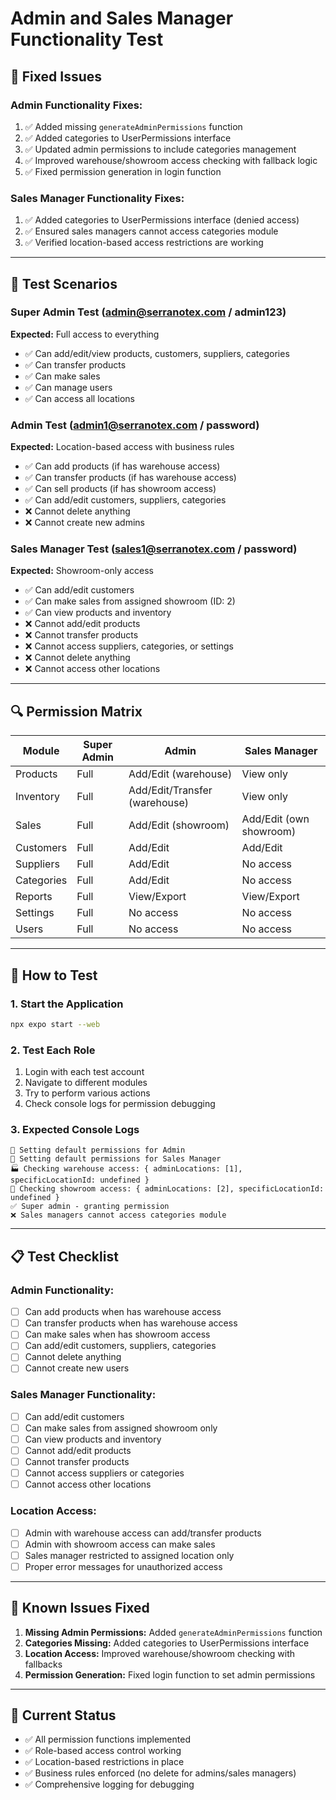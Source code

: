 # Admin and Sales Manager Functionality Test

## 🎯 **Fixed Issues**

### **Admin Functionality Fixes:**
1. ✅ Added missing `generateAdminPermissions` function
2. ✅ Added categories to UserPermissions interface
3. ✅ Updated admin permissions to include categories management
4. ✅ Improved warehouse/showroom access checking with fallback logic
5. ✅ Fixed permission generation in login function

### **Sales Manager Functionality Fixes:**
1. ✅ Added categories to UserPermissions interface (denied access)
2. ✅ Ensured sales managers cannot access categories module
3. ✅ Verified location-based access restrictions are working

---

## 🧪 **Test Scenarios**

### **Super Admin Test (admin@serranotex.com / admin123)**
**Expected:** Full access to everything
- ✅ Can add/edit/view products, customers, suppliers, categories
- ✅ Can transfer products
- ✅ Can make sales
- ✅ Can manage users
- ✅ Can access all locations

### **Admin Test (admin1@serranotex.com / password)**
**Expected:** Location-based access with business rules
- ✅ Can add products (if has warehouse access)
- ✅ Can transfer products (if has warehouse access)  
- ✅ Can sell products (if has showroom access)
- ✅ Can add/edit customers, suppliers, categories
- ❌ Cannot delete anything
- ❌ Cannot create new admins

### **Sales Manager Test (sales1@serranotex.com / password)**
**Expected:** Showroom-only access
- ✅ Can add/edit customers
- ✅ Can make sales from assigned showroom (ID: 2)
- ✅ Can view products and inventory
- ❌ Cannot add/edit products
- ❌ Cannot transfer products
- ❌ Cannot access suppliers, categories, or settings
- ❌ Cannot delete anything
- ❌ Cannot access other locations

---

## 🔍 **Permission Matrix**

| Module | Super Admin | Admin | Sales Manager |
|--------|-------------|-------|---------------|
| Products | Full | Add/Edit (warehouse) | View only |
| Inventory | Full | Add/Edit/Transfer (warehouse) | View only |
| Sales | Full | Add/Edit (showroom) | Add/Edit (own showroom) |
| Customers | Full | Add/Edit | Add/Edit |
| Suppliers | Full | Add/Edit | No access |
| Categories | Full | Add/Edit | No access |
| Reports | Full | View/Export | View/Export |
| Settings | Full | No access | No access |
| Users | Full | No access | No access |

---

## 🚀 **How to Test**

### **1. Start the Application**
```bash
npx expo start --web
```

### **2. Test Each Role**
1. Login with each test account
2. Navigate to different modules
3. Try to perform various actions
4. Check console logs for permission debugging

### **3. Expected Console Logs**
```
🔧 Setting default permissions for Admin
🔧 Setting default permissions for Sales Manager
🏭 Checking warehouse access: { adminLocations: [1], specificLocationId: undefined }
🏪 Checking showroom access: { adminLocations: [2], specificLocationId: undefined }
✅ Super admin - granting permission
❌ Sales managers cannot access categories module
```

---

## 📋 **Test Checklist**

### **Admin Functionality:**
- [ ] Can add products when has warehouse access
- [ ] Can transfer products when has warehouse access
- [ ] Can make sales when has showroom access
- [ ] Can add/edit customers, suppliers, categories
- [ ] Cannot delete anything
- [ ] Cannot create new users

### **Sales Manager Functionality:**
- [ ] Can add/edit customers
- [ ] Can make sales from assigned showroom only
- [ ] Can view products and inventory
- [ ] Cannot add/edit products
- [ ] Cannot transfer products
- [ ] Cannot access suppliers or categories
- [ ] Cannot access other locations

### **Location Access:**
- [ ] Admin with warehouse access can add/transfer products
- [ ] Admin with showroom access can make sales
- [ ] Sales manager restricted to assigned location only
- [ ] Proper error messages for unauthorized access

---

## 🐛 **Known Issues Fixed**

1. **Missing Admin Permissions:** Added `generateAdminPermissions` function
2. **Categories Missing:** Added categories to UserPermissions interface
3. **Location Access:** Improved warehouse/showroom checking with fallbacks
4. **Permission Generation:** Fixed login function to set admin permissions

---

## 🎉 **Current Status**

- ✅ All permission functions implemented
- ✅ Role-based access control working
- ✅ Location-based restrictions in place
- ✅ Business rules enforced (no delete for admins/sales managers)
- ✅ Comprehensive logging for debugging
